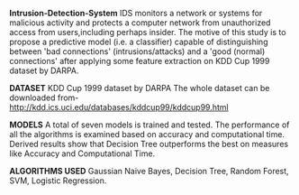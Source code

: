 **Intrusion-Detection-System**
IDS monitors a network or systems for malicious activity and protects a computer network from unauthorized access from users,including perhaps insider. 
The motive of this study is to propose a predictive model (i.e. a classifier) capable of distinguishing between 'bad connections' (intrusions/attacks) and a 'good (normal) connections' after applying some feature extraction on KDD Cup 1999 dataset by DARPA.

**DATASET**
KDD Cup 1999 dataset by DARPA The whole dataset can be downloaded from- http://kdd.ics.uci.edu/databases/kddcup99/kddcup99.html

**MODELS**
A total of seven models is trained and tested. The performance of all the algorithms is examined based on accuracy and computational time. 
Derived results show that Decision Tree outperforms the best on measures like Accuracy and Computational Time.

**ALGORITHMS USED**
Gaussian Naive Bayes, Decision Tree, Random Forest, SVM, Logistic Regression.
